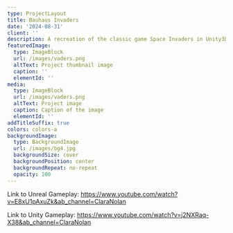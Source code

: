 ```yaml
---
type: ProjectLayout
title: Bauhaus Invaders
date: '2024-08-31'
client: ''
description: A recreation of the classic game Space Invaders in Unity3D and Unreal
featuredImage:
  type: ImageBlock
  url: /images/vaders.png
  altText: Project thumbnail image
  caption: ''
  elementId: ''
media:
  type: ImageBlock
  url: /images/vaders.png
  altText: Project image
  caption: Caption of the image
  elementId: ''
addTitleSuffix: true
colors: colors-a
backgroundImage:
  type: BackgroundImage
  url: /images/bg4.jpg
  backgroundSize: cover
  backgroundPosition: center
  backgroundRepeat: no-repeat
  opacity: 100
---
```

Link to Unreal Gameplay: <https://www.youtube.com/watch?v=E8xU1pAxuZk&ab_channel=ClaraNolan>


Link to Unity Gameplay: <https://www.youtube.com/watch?v=j2NXRaq-X38&ab_channel=ClaraNolan>
